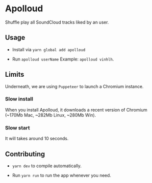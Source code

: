 # Apolloud
Shuffle play all SoundCloud tracks liked by an user.

## Usage
- Install via `yarn global add apolloud`

- Run `apolloud userName`
Example: `apolloud vinhlh`.

## Limits

Underneath, we are using `Puppeteer` to launch a Chromium instance.

### Slow install
When you install Apolloud, it downloads a recent version of Chromium (~170Mb Mac, ~282Mb Linux, ~280Mb Win).

### Slow start
It will takes around 10 seconds.

## Contributing
- `yarn dev` to compile automatically.

- Run `yarn run` to run the app whenever you need.

